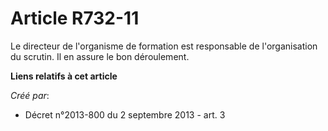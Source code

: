 # Article R732-11

Le directeur de l'organisme de formation est responsable de l'organisation du scrutin. Il en assure le bon déroulement.

**Liens relatifs à cet article**

_Créé par_:

  - Décret n°2013-800 du 2 septembre 2013 - art. 3
